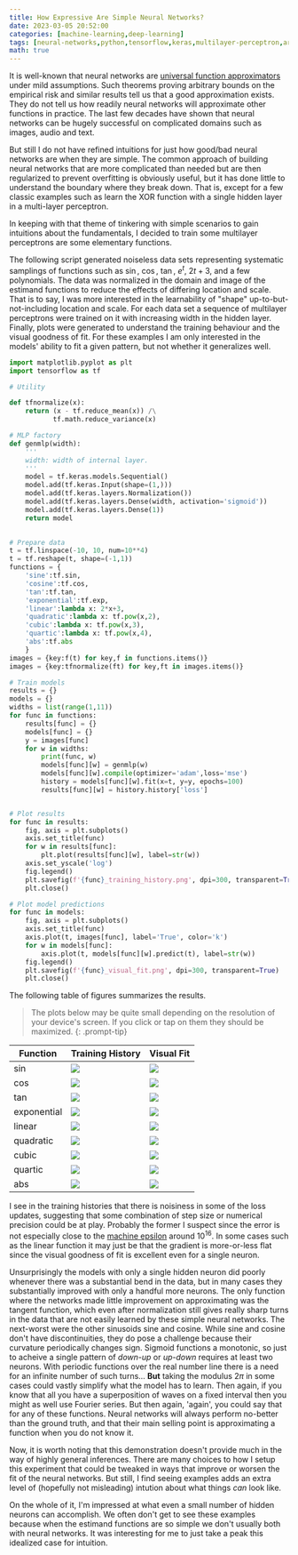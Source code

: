 ```yaml
---
title: How Expressive Are Simple Neural Networks?
date: 2023-03-05 20:52:00
categories: [machine-learning,deep-learning]
tags: [neural-networks,python,tensorflow,keras,multilayer-perceptron,artificial-neural-networks,elementary-functions,learnability,machine-learning,elementary-functions,sine,cosine,tangent,exponential,linear,quadratic,cubic,quartic,absolution-value]
math: true
---
```


It is well-known that neural networks are [universal function approximators](https://en.wikipedia.org/wiki/Universal_approximation_theorem) under mild assumptions. Such theorems proving arbitrary bounds on the empirical risk and similar results tell us that a good approximation exists. They do not tell us how readily neural networks will approximate other functions in practice. The last few decades have shown that neural networks can be hugely successful on complicated domains such as images, audio and text. 

But still I do not have refined intuitions for just how good/bad neural networks are when they are simple. The common approach of building neural networks that are more complicated than needed but are then regularized to prevent overfitting is obviously useful, but it has done little to understand the boundary where they break down. That is, except for a few classic examples such as learn the XOR function with a single hidden layer in a multi-layer perceptron.

In keeping with that theme of tinkering with simple scenarios to gain intuitions about the fundamentals, I decided to train some multilayer perceptrons are some elementary functions.

The following script generated noiseless data sets representing systematic samplings of functions such as $\sin$, $\cos$, $\tan$, $e^t$, $2t+3$, and a few polynomials. The data was normalized in the domain and image of the estimand functions to reduce the effects of differing location and scale. That is to say, I was more interested in the learnability of "shape" up-to-but-not-including location and scale.  For each data set a sequence of multilayer perceptrons were trained on it with increasing width in the hidden layer. Finally, plots were generated to understand the training behaviour and the visual goodness of fit. For these examples I am only interested in the models' ability to fit a given pattern, but not whether it generalizes well. 


```python
import matplotlib.pyplot as plt
import tensorflow as tf

# Utility

def tfnormalize(x):
    return (x - tf.reduce_mean(x)) /\
           tf.math.reduce_variance(x)

# MLP factory
def genmlp(width):
    '''
    width: width of internal layer.
    '''
    model = tf.keras.models.Sequential()
    model.add(tf.keras.Input(shape=(1,)))
    model.add(tf.keras.layers.Normalization())
    model.add(tf.keras.layers.Dense(width, activation='sigmoid'))
    model.add(tf.keras.layers.Dense(1))
    return model
    

# Prepare data
t = tf.linspace(-10, 10, num=10**4)
t = tf.reshape(t, shape=(-1,1))
functions = {
    'sine':tf.sin,
    'cosine':tf.cos,
    'tan':tf.tan,
    'exponential':tf.exp,
    'linear':lambda x: 2*x+3,
    'quadratic':lambda x: tf.pow(x,2),
    'cubic':lambda x: tf.pow(x,3),
    'quartic':lambda x: tf.pow(x,4),
    'abs':tf.abs
    }
images = {key:f(t) for key,f in functions.items()}
images = {key:tfnormalize(ft) for key,ft in images.items()}

# Train models
results = {}
models = {}
widths = list(range(1,11))
for func in functions:
    results[func] = {}
    models[func] = {}
    y = images[func]
    for w in widths:
        print(func, w)
        models[func][w] = genmlp(w)
        models[func][w].compile(optimizer='adam',loss='mse')
        history = models[func][w].fit(x=t, y=y, epochs=100)
        results[func][w] = history.history['loss']


# Plot results
for func in results:
    fig, axis = plt.subplots()
    axis.set_title(func)
    for w in results[func]:
        plt.plot(results[func][w], label=str(w))
    axis.set_yscale('log')
    fig.legend()
    plt.savefig(f'{func}_training_history.png', dpi=300, transparent=True)
    plt.close()

# Plot model predictions
for func in models:
    fig, axis = plt.subplots()
    axis.set_title(func)
    axis.plot(t, images[func], label='True', color='k')
    for w in models[func]:
        axis.plot(t, models[func][w].predict(t), label=str(w))
    fig.legend()
    plt.savefig(f'{func}_visual_fit.png', dpi=300, transparent=True)
    plt.close()
```

The following table of figures summarizes the results.

> The plots below may be quite small depending on the resolution of your device's screen. If you click or tap on them they should be maximized.
{: .prompt-tip}


| Function    | Training  History                                                            | Visual  Fit                                                            |
|-------------|------------------------------------------------------------------------------|------------------------------------------------------------------------|
| sin         | ![](/assets/images/nn_elementary_functions/sine_training_history.png)        | ![](/assets/images/nn_elementary_functions/sine_visual_fit.png)        |
| cos         | ![](/assets/images/nn_elementary_functions/cosine_training_history.png)      | ![](/assets/images/nn_elementary_functions/cosine_visual_fit.png)      |
| tan         | ![](/assets/images/nn_elementary_functions/tan_training_history.png)         | ![](/assets/images/nn_elementary_functions/tan_visual_fit.png)         |
| exponential | ![](/assets/images/nn_elementary_functions/exponential_training_history.png) | ![](/assets/images/nn_elementary_functions/exponential_visual_fit.png) |
| linear      | ![](/assets/images/nn_elementary_functions/linear_training_history.png)      | ![](/assets/images/nn_elementary_functions/linear_visual_fit.png)      |
| quadratic   | ![](/assets/images/nn_elementary_functions/quadratic_training_history.png)   | ![](/assets/images/nn_elementary_functions/quadratic_visual_fit.png)   |
| cubic       | ![](/assets/images/nn_elementary_functions/cubic_training_history.png)       | ![](/assets/images/nn_elementary_functions/cubic_visual_fit.png)       |
| quartic     | ![](/assets/images/nn_elementary_functions/quartic_training_history.png)     | ![](/assets/images/nn_elementary_functions/quartic_visual_fit.png)     |
| abs         | ![](/assets/images/nn_elementary_functions/abs_training_history.png)         | ![](/assets/images/nn_elementary_functions/abs_visual_fit.png)         |


I see in the training histories that there is noisiness in some of the loss updates, suggesting that some combination of step size or numerical precision could be at play. Probably the former I suspect since the error is not especially close to the [machine epsilon](https://en.wikipedia.org/wiki/Machine_epsilon) around $10^{16}$. In some cases such as the linear function it may just be that the gradient is more-or-less flat since the visual goodness of fit is excellent even for a single neuron.

Unsurprisingly the models with only a single hidden neuron did poorly whenever there was a substantial bend in the data, but in many cases they substantially improved with only a handful more neurons. The only function where the networks made little improvement on approximating was the tangent function, which even after normalization still gives really sharp turns in the data that are not easily learned by these simple neural networks. The next-worst were the other sinusoids sine and cosine. While sine and cosine don't have discontinuities, they do pose a challenge because their curvature periodically changes sign. Sigmoid functions a monotonic, so just to acheive a single pattern of *down-up* or *up-down* requires at least two neurons. With periodic functions over the real number line there is a need for an infinite number of such turns... **But** taking the modulus $2 \pi$ in some cases could vastly simplify what the model has to learn. Then again, if you know that all you have a superposition of waves on a fixed interval then you might as well use Fourier series. But then again, 'again', you could say that for any of these functions. Neural networks will always perform no-better than the ground truth, and that their main selling point is approximating a function when you do not know it.

Now, it is worth noting that this demonstration doesn't provide much in the way of highly general inferences. There are many choices to how I setup this experiment that could be tweaked in ways that improve or worsen the fit of the neural networks. But still, I find seeing examples adds an extra level of (hopefully not misleading) intution about what things *can* look like. 

On the whole of it, I'm impressed at what even a small number of hidden neurons can accomplish. We often don't get to see these examples because when the estimand functions are so simple we don't usually both with neural networks. It was interesting for me to just take a peak this idealized case for intuition.
